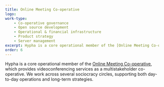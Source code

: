 ```yaml
---
title: Online Meeting Co-operative 
logo:
work-type: 
    - Co-operative governance 
    - Open source development 
    - Operational & financial infrastructure 
    - Product strategy 
    - Server management
excerpt: Hypha is a core operational member of the [Online Meeting Co-operative](https://www.meet.coop/), which provides videoconferencing services as a multistakeholder co-operative
order: 6
---
```

Hypha is a core operational member of the [Online Meeting Co-operative](https://www.meet.coop/), which provides videoconferencing services as a multistakeholder co-operative. We work across several sociocracy circles, supporting both day-to-day operations and long-term strategies.